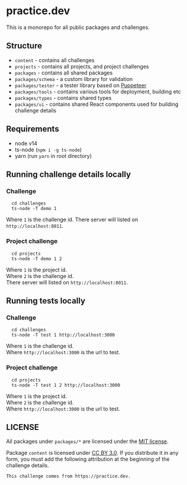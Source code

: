 # practice.dev

This is a monorepo for all public packages and challenges.

## Structure

- `content` - contains all challenges
- `projects` - contains all projects, and project challenges
- `packages` - contains all shared packages
- `packages/schema` - a custom library for validation
- `packages/tester` - a tester library based on [Puppeteer](https://github.com/puppeteer/puppeteer)
- `packages/tools` - contains various tools for deployment, building etc
- `packages/types` - contains shared types
- `packages/ui` - contains shared React components used for building challenge details

## Requirements

- node v14
- ts-node (`npm i -g ts-node`)
- yarn (run `yarn` in root directory)

## Running challenge details locally

### Challenge

```
  cd challenges
  ts-node -T demo 1
```

Where `1` is the challenge id.
There server will listed on `http://localhost:8011`.

### Project challenge

```
  cd projects
  ts-node -T demo 1 2
```

Where `1` is the project id.  
Where `2` is the challenge id.  
There server will listed on `http://localhost:8011`.

## Running tests locally

### Challenge

```
  cd challenges
  ts-node -T test 1 http://localhost:3000
```

Where `1` is the challenge id.  
Where `http://localhost:3000` is the url to test.

### Project challenge

```
  cd projects
  ts-node -T test 1 2 http://localhost:3000
```

Where `1` is the project id.  
Where `2` is the challenge id.  
Where `http://localhost:3000` is the url to test.

## LICENSE

All packages under `packages/*` are licensed under the [MIT license](https://opensource.org/licenses/MIT).

Package `content` is licensed under [CC BY 3.0](https://creativecommons.org/licenses/by/3.0/).
If you distribute it in any form, you must add the following attribution at the beginning of the challenge details.

```
This challenge comes from https://practice.dev.
```
